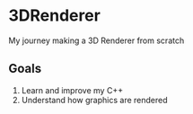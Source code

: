 # 3DRenderer
My journey making a 3D Renderer from scratch

## Goals
1. Learn and improve my C++
2. Understand how graphics are rendered
